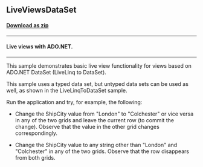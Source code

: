 ## LiveViewsDataSet
#### [Download as zip](https://grapecity.github.io/DownGit/#/home?url=https://github.com/GrapeCity/ComponentOne-WPF-Samples/tree/master/NET_4.6.2/C1.WPF.DataSource/CS/LiveLinq/HowTo/LiveViews/LiveViewsDataSet)
____
#### Live views with ADO.NET.
____
This sample demonstrates basic live view functionality for views
based on ADO.NET DataSet (LiveLinq to DataSet).

This sample uses a typed data set, but untyped data sets can be
used as well, as shown in the LiveLinqToDataSet sample.

Run the application and try, for example, the following:


* Change the ShipCity value from "London" to "Colchester" or
vice versa in any of the two grids and leave the current row
(to commit the change). Observe that the value in the other
grid changes correspondingly.


* Change the ShipCity value to any string other than "London"
and "Colchester" in any of the two grids. Observe that the row
disappears from both grids.


